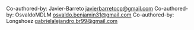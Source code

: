 Co-authored-by: Javier-Barreto <javierbarretocp@gmail.com>
Co-authored-by: OsvaldoMDLM <osvaldo.benjamin31@gmail.com>
Co-authored-by: Longshoez <gabrielalejandro.br99@gmail.com>